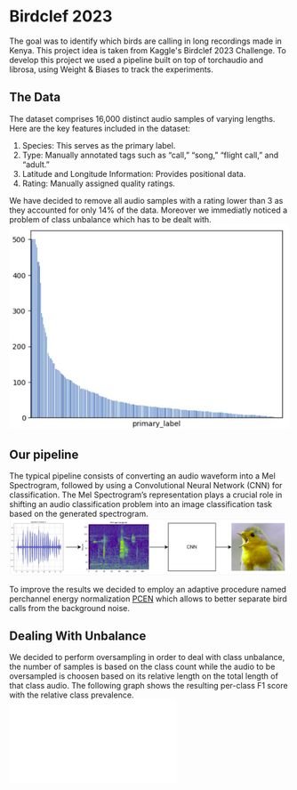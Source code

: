 # Birdclef 2023
The goal was to  identify which birds are calling in long recordings made in Kenya. This project idea is taken from Kaggle's Birdclef 2023 Challenge.
To develop this project we used a pipeline built on top of torchaudio and librosa​, using Weight & Biases to track the experiments.

## The Data
The dataset comprises 16,000 distinct audio samples of varying lengths. Here are the key features included in the dataset:
1. Species: This serves as the primary label.
2. Type: Manually annotated tags such as “call,” “song,” “flight call,” and “adult.”
3. Latitude and Longitude Information: Provides positional data.
4. Rating: Manually assigned quality ratings.
   
We have decided to remove all audio samples with a rating lower than 3​ as they accounted for only 14% of the data​. Moreover we immediatly noticed a problem of class unbalance which has to be dealt with. 
![Class Unbalance](img/image.png)


## Our pipeline
The typical pipeline consists of converting an audio waveform into a Mel Spectrogram, followed by using a Convolutional Neural Network (CNN) for classification. The Mel Spectrogram’s representation plays a crucial role in shifting an audio classification problem into an image classification task based on the generated spectrogram.
![General Pipeline for Audio Processing](img/pipeline.png)

To improve the results we decided to employ an adaptive procedure named perchannel energy normalization [PCEN](https://www.justinsalamon.com/uploads/4/3/9/4/4394963/lostanlen_pcen_spl2018.pdf) which allows to better separate bird calls from the background noise. 

## Dealing With Unbalance
We decided to perform oversampling in order to deal with class unbalance, the number of samples is based on the class count while the audio to be oversampled is choosen based on its relative length on the total length of that class audio. The following graph shows the resulting per-class F1 score with the relative class prevalence.
![Per Class F1](img/oversampled.img)



